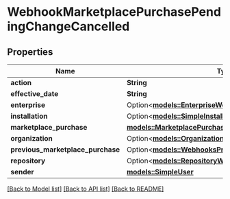 # WebhookMarketplacePurchasePendingChangeCancelled

## Properties

Name | Type | Description | Notes
------------ | ------------- | ------------- | -------------
**action** | **String** |  | 
**effective_date** | **String** |  | 
**enterprise** | Option<[**models::EnterpriseWebhooks**](enterprise-webhooks.md)> |  | [optional]
**installation** | Option<[**models::SimpleInstallation**](simple-installation.md)> |  | [optional]
**marketplace_purchase** | [**models::MarketplacePurchase2**](Marketplace_Purchase_2.md) |  | 
**organization** | Option<[**models::OrganizationSimpleWebhooks**](organization-simple-webhooks.md)> |  | [optional]
**previous_marketplace_purchase** | Option<[**models::WebhooksPreviousMarketplacePurchase**](webhooks_previous_marketplace_purchase.md)> |  | [optional]
**repository** | Option<[**models::RepositoryWebhooks**](repository-webhooks.md)> |  | [optional]
**sender** | [**models::SimpleUser**](simple-user.md) |  | 

[[Back to Model list]](../README.md#documentation-for-models) [[Back to API list]](../README.md#documentation-for-api-endpoints) [[Back to README]](../README.md)


